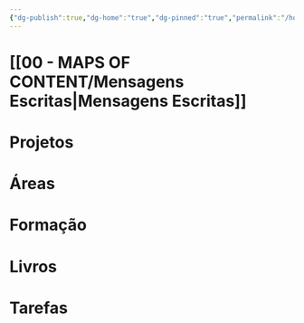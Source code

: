 ```yaml
---
{"dg-publish":true,"dg-home":"true","dg-pinned":"true","permalink":"/home/","pinned":"true","tags":["gardenEntry"],"dgPassFrontmatter":true,"noteIcon":"child","created":"2025-10-20T18:54:49.797+01:00","updated":"2025-10-21T15:28:03.634+01:00"}
---
```


# [[00 - MAPS OF CONTENT/Mensagens Escritas\|Mensagens Escritas]]

# Projetos

# Áreas

# Formação

# Livros

# Tarefas